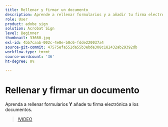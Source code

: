 ```yaml
---
title: Rellenar y firmar un documento
description: Aprende a rellenar formularios y a añadir tu firma electrónica a los documentos
role: User
product: adobe sign
solution: Acrobat Sign
level: Beginner
thumbnail: 33660.jpg
exl-id: 4bb7caab-002c-4e8e-b0c6-fdde220037a4
source-git-commit: 47575efa552da55b3ebde308c182432ab29392db
workflow-type: tm+mt
source-wordcount: '36'
ht-degree: 0%

---
```


# Rellenar y firmar un documento

Aprenda a rellenar formularios **Y** añade tu firma electrónica a los documentos.

>[!VIDEO](https://video.tv.adobe.com/v/33660?hidetitle=true)
